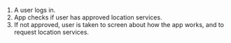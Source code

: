 1. A user logs in.
2. App checks if user has approved location services.
3. If not approved, user is taken to screen about how the app works, and to request location services.